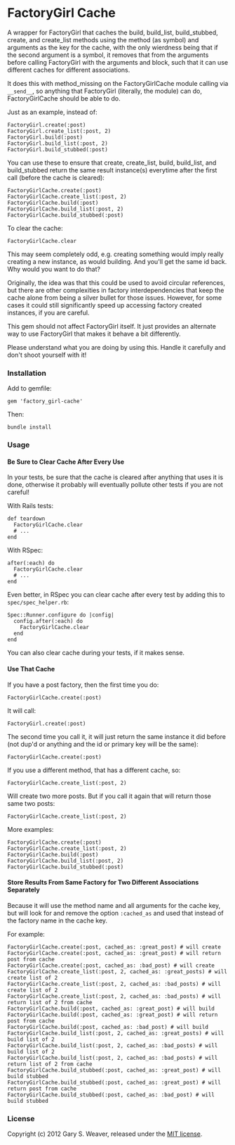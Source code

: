 FactoryGirl Cache
=====

A wrapper for FactoryGirl that caches the build, build_list, build_stubbed, create, and create_list methods using the method (as symbol) and arguments as the key for the cache, with the only wierdness being that if the second argument is a symbol, it removes that from the arguments before calling FactoryGirl with the arguments and block, such that it can use different caches for different associations.

It does this with method_missing on the FactoryGirlCache module calling via `__send__`, so anything that FactoryGirl (literally, the module) can do, FactoryGirlCache should be able to do.

Just as an example, instead of:

    FactoryGirl.create(:post)
    FactoryGirl.create_list(:post, 2)
    FactoryGirl.build(:post)
    FactoryGirl.build_list(:post, 2)
    FactoryGirl.build_stubbed(:post)

You can use these to ensure that create, create_list, build, build_list, and build_stubbed return the same result instance(s) everytime after the first call (before the cache is cleared):

    FactoryGirlCache.create(:post)
    FactoryGirlCache.create_list(:post, 2)
    FactoryGirlCache.build(:post)
    FactoryGirlCache.build_list(:post, 2)
    FactoryGirlCache.build_stubbed(:post)

To clear the cache:

    FactoryGirlCache.clear

This may seem completely odd, e.g. creating something would imply really creating a new instance, as would building. And you'll get the same id back. Why would you want to do that?

Originally, the idea was that this could be used to avoid circular references, but there are other complexities in factory interdependencies that keep the cache alone from being a silver bullet for those issues. However, for some cases it could still significantly speed up accessing factory created instances, if you are careful.

This gem should not affect FactoryGirl itself. It just provides an alternate way to use FactoryGirl that makes it behave a bit differently.

Please understand what you are doing by using this. Handle it carefully and don't shoot yourself with it!

### Installation

Add to gemfile:

    gem 'factory_girl-cache'

Then:

    bundle install

### Usage

#### Be Sure to Clear Cache After Every Use

In your tests, be sure that the cache is cleared after anything that uses it is done, otherwise it probably will eventually pollute other tests if you are not careful!

With Rails tests:

    def teardown
      FactoryGirlCache.clear
      # ...
    end

With RSpec:

    after(:each) do
      FactoryGirlCache.clear
      # ...
    end

Even better, in RSpec you can clear cache after every test by adding this to `spec/spec_helper.rb`:

    Spec::Runner.configure do |config|
      config.after(:each) do
        FactoryGirlCache.clear
      end
    end

You can also clear cache during your tests, if it makes sense.

#### Use That Cache

If you have a post factory, then the first time you do:

    FactoryGirlCache.create(:post)

It will call:

    FactoryGirl.create(:post)

The second time you call it, it will just return the same instance it did before (not dup'd or anything and the id or primary key will be the same):

    FactoryGirlCache.create(:post)

If you use a different method, that has a different cache, so:

    FactoryGirlCache.create_list(:post, 2)

Will create two more posts. But if you call it again that will return those same two posts:

    FactoryGirlCache.create_list(:post, 2)

More examples:

    FactoryGirlCache.create(:post)
    FactoryGirlCache.create_list(:post, 2)
    FactoryGirlCache.build(:post)
    FactoryGirlCache.build_list(:post, 2)
    FactoryGirlCache.build_stubbed(:post)

#### Store Results From Same Factory for Two Different Associations Separately

Because it will use the method name and all arguments for the cache key, but will look for and remove the option `:cached_as` and used that instead of the factory name in the cache key.

For example:

    FactoryGirlCache.create(:post, cached_as: :great_post) # will create
    FactoryGirlCache.create(:post, cached_as: :great_post) # will return post from cache
    FactoryGirlCache.create(:post, cached_as: :bad_post) # will create
    FactoryGirlCache.create_list(:post, 2, cached_as: :great_posts) # will create list of 2
    FactoryGirlCache.create_list(:post, 2, cached_as: :bad_posts) # will create list of 2
    FactoryGirlCache.create_list(:post, 2, cached_as: :bad_posts) # will return list of 2 from cache
    FactoryGirlCache.build(:post, cached_as: :great_post) # will build
    FactoryGirlCache.build(:post, cached_as: :great_post) # will return post from cache
    FactoryGirlCache.build(:post, cached_as: :bad_post) # will build
    FactoryGirlCache.build_list(:post, 2, cached_as: :great_posts) # will build list of 2
    FactoryGirlCache.build_list(:post, 2, cached_as: :bad_posts) # will build list of 2
    FactoryGirlCache.build_list(:post, 2, cached_as: :bad_posts) # will return list of 2 from cache
    FactoryGirlCache.build_stubbed(:post, cached_as: :great_post) # will build stubbed
    FactoryGirlCache.build_stubbed(:post, cached_as: :great_post) # will return post from cache
    FactoryGirlCache.build_stubbed(:post, cached_as: :bad_post) # will build stubbed

### License

Copyright (c) 2012 Gary S. Weaver, released under the [MIT license][lic].

[factory_girl]: https://github.com/thoughtbot/factory_girl
[lic]: http://github.com/garysweaver/factory_girl-cache/blob/master/LICENSE

